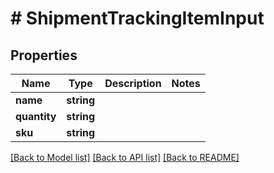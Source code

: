 # # ShipmentTrackingItemInput

## Properties

Name | Type | Description | Notes
------------ | ------------- | ------------- | -------------
**name** | **string** |  |
**quantity** | **string** |  |
**sku** | **string** |  |

[[Back to Model list]](../../README.md#models) [[Back to API list]](../../README.md#endpoints) [[Back to README]](../../README.md)
